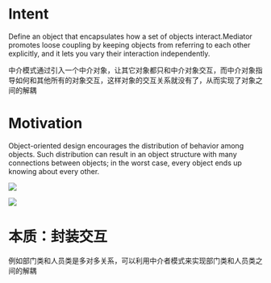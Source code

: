 # Intent

Define an object that encapsulates how a set of objects interact.Mediator promotes loose coupling by keeping objects from referring to each other explicitly, and it lets you vary their interaction independently. 

中介模式通过引入一个中介对象，让其它对象都只和中介对象交互，而中介对象指导如何和其他所有的对象交互，这样对象的交互关系就没有了，从而实现了对象之间的解耦

# Motivation

Object-oriented design encourages the distribution of behavior among objects. Such distribution can result in an object structure with many connections between objects; in the worst case, every object ends up knowing about every other. 

![](https://cos-1257663582.cos.ap-chengdu.myqcloud.com/Notes/Design%20Patterns/mediator_1.jpg)

![](https://cos-1257663582.cos.ap-chengdu.myqcloud.com/Notes/Design%20Patterns/mediator_2.jpg)

# 本质：封装交互

例如部门类和人员类是多对多关系，可以利用中介者模式来实现部门类和人员类之间的解耦





